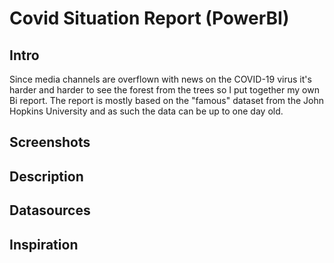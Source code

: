 # Covid Situation Report (PowerBI)

## Intro

Since media channels are overflown with news on the COVID-19 virus it's harder and harder to see the forest from the trees so I put together my own Bi report. The report is mostly based on the "famous" dataset from the John Hopkins University and as such the data can be up to one day old.

## Screenshots



## Description


## Datasources


## Inspiration
